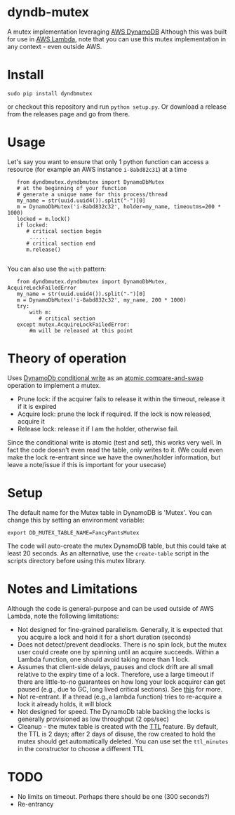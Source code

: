 # dyndb-mutex
A mutex implementation  leveraging [AWS DynamoDB](https://aws.amazon.com/dynamodb/)
Although this was built for use in  [AWS Lambda](https://aws.amazon.com/lambda), note that you can use this mutex implementation in any context - even outside AWS.

# Install
```
sudo pip install dyndbmutex
```
or checkout this repository and run `python setup.py`. Or download a release from the releases page and go from there.

# Usage
Let's say you want to ensure that only 1 python function can access a resource (for example an AWS instance `i-8abd82c31`) at a time

```
   from dyndbmutex.dyndbmutex import DynamoDbMutex
   # at the beginning of your function
   # generate a unique name for this process/thread
   my_name = str(uuid.uuid4()).split("-")[0]
   m = DynamoDbMutex('i-8abd832c32', holder=my_name, timeoutms=200 * 1000)
   locked = m.lock()
   if locked:
      # critical section begin
       ......
      # critical section end
      m.release()


```

You can also use the `with` pattern:

```
   from dyndbmutex.dyndbmutex import DynamoDbMutex, AcquireLockFailedError
   my_name = str(uuid.uuid4()).split("-")[0]
   m = DynamoDbMutex('i-8abd832c32', my_name, 200 * 1000)
   try:
       with m:
          # critical section
   except mutex.AcquireLockFailedError:
       #m will be released at this point

```

# Theory of operation
Uses [DynamoDb conditional write](http://docs.aws.amazon.com/amazondynamodb/latest/developerguide/WorkingWithItems.html#WorkingWithItems.ConditionalUpdate) as an [atomic compare-and-swap](https://en.wikipedia.org/wiki/Compare-and-swap) operation to implement a mutex.

  * Prune lock: if the acquirer fails to release it within the timeout, release it if it is expired
  * Acquire lock: prune the lock if required. If the lock is now released, acquire it
  * Release lock: release it if I am the holder, otherwise fail.

Since the conditional write is atomic (test and set), this works very well. In fact the code doesn't even read the table, only writes to it.
(We could even make the lock re-entrant since we have the owner/holder information, but leave a note/issue if this is important for your usecase)

# Setup
The default name for the Mutex table in DynamoDB is 'Mutex'. You can change this by setting an environment variable:

```
export DD_MUTEX_TABLE_NAME=FancyPantsMutex
```

The code will auto-create the mutex DynamoDB table, but this could take at least 20 seconds. As an alternative, use the `create-table` script in the scripts directory before using this mutex library.


# Notes and Limitations
Although the code is general-purpose and can be used outside of AWS Lambda, note the following limitations:

* Not designed for fine-grained parallelism. Generally, it is expected that you acquire a lock and hold it for a short duration (seconds)
* Does not detect/prevent deadlocks. There is no spin lock, but the mutex user could create one by spinning until an acquire succeeds. Within a Lambda function, one should avoid taking more than 1 lock.
* Assumes that client-side delays, pauses and clock drift are all small relative to the expiry time of a lock. Therefore, use a large timeout if there are little-to-no guarantees on how long your lock acquirer can get paused (e.g., due to GC, long lived critical sections). See [this](https://martin.kleppmann.com/2016/02/08/how-to-do-distributed-locking.html) for more.
* Not re-entrant. If a thread (e.g.,a lambda function) tries to re-acquire a lock it already holds, it will block
* Not designed for speed. The DynamoDb table backing the locks is generally provisioned as low throughput (2 ops/sec)
* Cleanup - the mutex table is created with the [TTL](https://docs.aws.amazon.com/amazondynamodb/latest/developerguide/TTL.html) feature. By default, the TTL is 2 days; after 2 days of disuse, the row created to hold the mutex should get automatically deleted. You can use set the `ttl_minutes` in the constructor to choose a different TTL


# TODO
* No limits on timeout. Perhaps there should be one (300 seconds?)
* Re-entrancy
